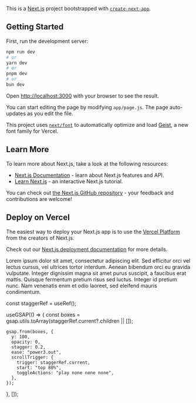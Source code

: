 This is a [Next.js](https://nextjs.org) project bootstrapped with [`create-next-app`](https://github.com/vercel/next.js/tree/canary/packages/create-next-app).

## Getting Started

First, run the development server:

```bash
npm run dev
# or
yarn dev
# or
pnpm dev
# or
bun dev
```

Open [http://localhost:3000](http://localhost:3000) with your browser to see the result.

You can start editing the page by modifying `app/page.js`. The page auto-updates as you edit the file.

This project uses [`next/font`](https://nextjs.org/docs/app/building-your-application/optimizing/fonts) to automatically optimize and load [Geist](https://vercel.com/font), a new font family for Vercel.

## Learn More

To learn more about Next.js, take a look at the following resources:

- [Next.js Documentation](https://nextjs.org/docs) - learn about Next.js features and API.
- [Learn Next.js](https://nextjs.org/learn) - an interactive Next.js tutorial.

You can check out [the Next.js GitHub repository](https://github.com/vercel/next.js) - your feedback and contributions are welcome!

## Deploy on Vercel

The easiest way to deploy your Next.js app is to use the [Vercel Platform](https://vercel.com/new?utm_medium=default-template&filter=next.js&utm_source=create-next-app&utm_campaign=create-next-app-readme) from the creators of Next.js.

Check out our [Next.js deployment documentation](https://nextjs.org/docs/app/building-your-application/deploying) for more details.

Lorem ipsum dolor sit amet, consectetur adipiscing elit. Sed efficitur orci vel lectus cursus, vel ultrices tortor interdum.
Aenean bibendum orci eu gravida vulputate. Integer dignissim magna sit amet purus suscipit, a faucibus erat mattis.
Quisque fermentum pretium risus sed luctus. Integer id pretium nunc. Nam venenatis enim et odio laoreet, sed eleifend mauris condimentum.

 const staggerRef = useRef();

  useGSAP(() => {
    const boxes = gsap.utils.toArray(staggerRef.current?.children || []);

    gsap.from(boxes, {
      y: 100,
      opacity: 0,
      stagger: 0.2,
      ease: "power3.out",
      scrollTrigger: {
        trigger: staggerRef.current,
        start: "top 80%",
        toggleActions: "play none none none",
      },
    });
  }, []);